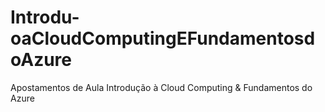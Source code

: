 # Introdu-oaCloudComputingEFundamentosdoAzure
Apostamentos de Aula Introdução à Cloud Computing &amp; Fundamentos do Azure
